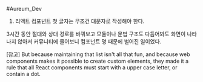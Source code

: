 #Aureum_Dev

1. 리액트 컴포넌트 첫 글자는 무조건 대문자로 작성해야 한다.

3시간 동안 절대와 상대 경로를 바꿔보고 모듈이나 문법 구조도 다듬어봐도 화면이 나타나지 않아서 커뮤니티에 물어보니 컴포넌트 명 때문에 벌어진 일이었다. 

[참고]
But because maintaining that list isn't all that fun, and because web components makes it possible to create custom elements, they made it a rule that all React components must start with a upper case letter, or contain a dot.